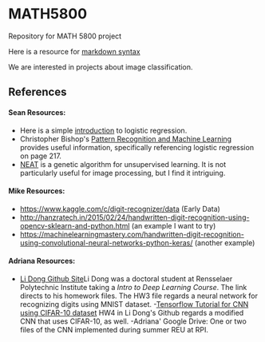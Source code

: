 # MATH5800
Repository for MATH 5800 project

Here is a resource for [markdown syntax](https://github.com/adam-p/markdown-here/wiki/Markdown-Cheatsheet)

We are interested in projects about image classification. 

## References

#### Sean Resources:
- Here is a simple [introduction](https://towardsdatascience.com/logistic-regression-detailed-overview-46c4da4303bc) to logistic regression.
- Christopher Bishop's [Pattern Recognition and Machine Learning](https://www.microsoft.com/en-us/research/uploads/prod/2006/01/Bishop-Pattern-Recognition-and-Machine-Learning-2006.pdf) provides useful information, specifically referencing logistic regression on page 217.
- [NEAT](http://nn.cs.utexas.edu/downloads/papers/stanley.ec02.pdf) is a genetic algorithm for unsupervised learning. It is not particularly useful for image processing, but I find it intriguing.

#### Mike Resources:
- https://www.kaggle.com/c/digit-recognizer/data (Early Data)
- http://hanzratech.in/2015/02/24/handwritten-digit-recognition-using-opencv-sklearn-and-python.html (an example I want to try)
- https://machinelearningmastery.com/handwritten-digit-recognition-using-convolutional-neural-networks-python-keras/ (another example)

#### Adriana Resources:
- [Li Dong Github Site](https://github.com/ldong87/ECSE4965_Deep_Learning)Li Dong was a doctoral student at Rensselaer Polytechnic Institute taking a _Intro to Deep Learning Course_. The link directs to his homework files. The HW3 file regards a neural network for recognizing digits using MNIST dataset.
-[Tensorflow Tutorial for CNN using CIFAR-10 dataset](https://www.tensorflow.org/tutorials/images/cnn) HW4 in Li Dong's Github regards a modified CNN that uses CIFAR-10, as well.
-Adriana' Google Drive: One or two files of the CNN implemented during summer REU at RPI. 

